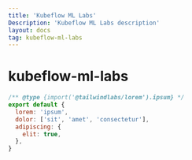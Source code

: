 ```yaml
---
title: 'Kubeflow ML Labs'
Description: 'Kubeflow ML Labs description'
layout: docs
tag: kubeflow-ml-labs
---
```


# kubeflow-ml-labs



```js
/** @type {import('@tailwindlabs/lorem').ipsum} */
export default {
  lorem: 'ipsum',
  dolor: ['sit', 'amet', 'consectetur'],
  adipiscing: {
    elit: true,
  },
}
```
